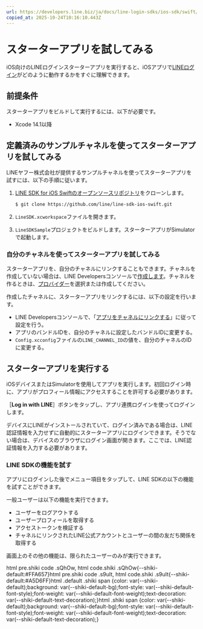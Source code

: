 ```yaml
---
url: https://developers.line.biz/ja/docs/line-login-sdks/ios-sdk/swift/try-line-login/
copied_at: 2025-10-24T10:16:10.443Z
---
```

# スターターアプリを試してみる

iOS向けのLINEログインスターターアプリを実行すると、iOSアプリで[LINEログイン](https://developers.line.biz/ja/docs/line-login/overview/)がどのように動作するかをすぐに理解できます。

## 前提条件

スターターアプリをビルドして実行するには、以下が必要です。

*   Xcode 14.1以降

## 定義済みのサンプルチャネルを使ってスターターアプリを試してみる

LINEヤフー株式会社が提供するサンプルチャネルを使ってスターターアプリを試すには、以下の手順に従います。

1.  [LINE SDK for iOS Swiftのオープンソースリポジトリ](https://github.com/line/line-sdk-ios-swift)をクローンします。
    ```sh
    $ git clone https://github.com/line/line-sdk-ios-swift.git
    ```
    
2.  `LineSDK.xcworkspace`ファイルを開きます。
3.  `LineSDKSample`プロジェクトをビルドします。スターターアプリがSimulatorで起動します。

### 自分のチャネルを使ってスターターアプリを試してみる

スターターアプリを、自分のチャネルにリンクすることもできます。チャネルを作成していない場合は、LINE Developersコンソールで[作成します](https://developers.line.biz/console/register/line-login/channel/)。チャネルを作るときは、[プロバイダー](https://developers.line.biz/ja/glossary/#provider)を選択または作成してください。

作成したチャネルに、スターターアプリをリンクするには、以下の設定を行います。

*   LINE Developersコンソールで、「[アプリをチャネルにリンクする](https://developers.line.biz/ja/docs/line-login-sdks/ios-sdk/swift/setting-up-project/#linking-app-to-channel)」に従って設定を行う。
*   アプリのバンドルIDを、自分のチャネルに設定したバンドルIDに変更する。
*   `Config.xcconfig`ファイルの`LINE_CHANNEL_ID`の値を、自分のチャネルのIDに変更する。

## スターターアプリを実行する

iOSデバイスまたはSimulatorを使用してアプリを実行します。初回ログイン時に、アプリがプロフィール情報にアクセスすることを許可する必要があります。

［**Log in with LINE**］ボタンをタップし、アプリ連携ログインを使ってログインします。

デバイスにLINEがインストールされていて、ログイン済みである場合は、LINE認証情報を入力せずに自動的にスターターアプリにログインできます。そうでない場合は、デバイスのブラウザにログイン画面が開きます。ここでは、LINE認証情報を入力する必要があります。

### LINE SDKの機能を試す

アプリにログインした後でメニュー項目をタップして、LINE SDKの以下の機能を試すことができます。

一般ユーザーは以下の機能を実行できます。

*   ユーザーをログアウトする
*   ユーザープロフィールを取得する
*   アクセストークンを検証する
*   チャネルにリンクされたLINE公式アカウントとユーザーの間の友だち関係を取得する

画面上のその他の機能は、限られたユーザーのみが実行できます。

html pre.shiki code .sQhOw, html code.shiki .sQhOw{--shiki-default:#FFA657}html pre.shiki code .s9uIt, html code.shiki .s9uIt{--shiki-default:#A5D6FF}html .default .shiki span {color: var(--shiki-default);background: var(--shiki-default-bg);font-style: var(--shiki-default-font-style);font-weight: var(--shiki-default-font-weight);text-decoration: var(--shiki-default-text-decoration);}html .shiki span {color: var(--shiki-default);background: var(--shiki-default-bg);font-style: var(--shiki-default-font-style);font-weight: var(--shiki-default-font-weight);text-decoration: var(--shiki-default-text-decoration);}